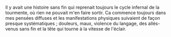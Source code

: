 Il y avait une histoire sans fin qui reprenait toujours le cycle infernal de la tourmente, où rien ne pouvait m'en faire sortir. Ca commence toujours dans mes pensées diffuses et les manifestations physiques suivaient de façon presque systématiques ; douleurs, maux, violence du langage, des allés-venus sans fin et la tête qui tourne à la vitesse de l'éclair.

